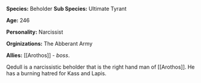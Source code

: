 **Species:** Beholder
**Sub Species:** Ultimate Tyrant

**Age:** 246

**Personality:** Narcissist

**Orginizations:** The Abberant Army

**Allies:** [[Arothos]] -  *boss*.

Qedull is a narcissistic beholder that is the right hand man of [[Arothos]]. He has a burning hatred for Kass and Lapis.
